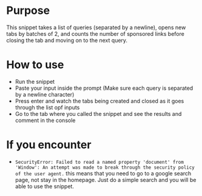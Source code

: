 # Purpose
This snippet takes a list of queries (separated by a newline), opens new tabs by batches of 2, and counts the number of sponsored links before closing the tab and moving on to the next query.

# How to use
- Run the snippet
- Paste your input inside the prompt (Make sure each query is separated by a newline character)
- Press enter and watch the tabs being created and closed as it goes through the list opf inputs
- Go to the tab where you called the snippet and see the results and comment in the console

# If you encounter
- `SecurityError: Failed to read a named property 'document' from 'Window': An attempt was made to break through the security policy of the user agent.` this means that you need to go to a google search page, not stay in the homepage. Just do a simple search and you will be able to use the snippet.

